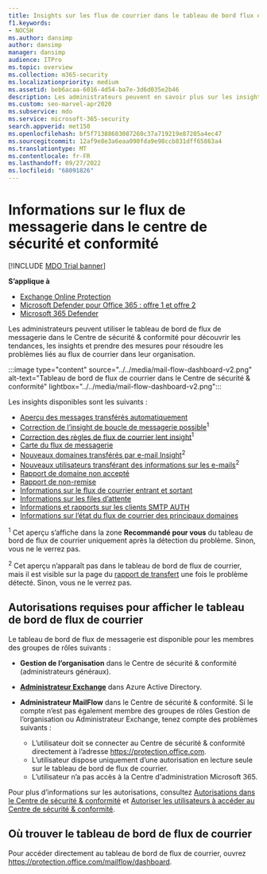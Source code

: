 ```yaml
---
title: Insights sur les flux de courrier dans le tableau de bord flux de courrier
f1.keywords:
- NOCSH
ms.author: dansimp
author: dansimp
manager: dansimp
audience: ITPro
ms.topic: overview
ms.collection: m365-security
ms.localizationpriority: medium
ms.assetid: beb6acaa-6016-4d54-ba7e-3d6d035e2b46
description: Les administrateurs peuvent en savoir plus sur les insights et les rapports disponibles dans le tableau de bord de flux de courrier du Centre de sécurité & conformité.
ms.custom: seo-marvel-apr2020
ms.subservice: mdo
ms.service: microsoft-365-security
search.appverid: met150
ms.openlocfilehash: bf5f71388683087260c37a719219e87205a4ec47
ms.sourcegitcommit: 12af9e8e3a6eaa090fda9e98ccb831dff65863a4
ms.translationtype: MT
ms.contentlocale: fr-FR
ms.lasthandoff: 09/27/2022
ms.locfileid: "68091826"
---
```

# <a name="mail-flow-insights-in-the-security--compliance-center"></a>Informations sur le flux de messagerie dans le centre de sécurité et conformité

[!INCLUDE [MDO Trial banner](../includes/mdo-trial-banner.md)]

**S’applique à**
- [Exchange Online Protection](exchange-online-protection-overview.md)
- [Microsoft Defender pour Office 365 : offre 1 et offre 2](defender-for-office-365.md)
- [Microsoft 365 Defender](../defender/microsoft-365-defender.md)

Les administrateurs peuvent utiliser le tableau de bord de flux de messagerie dans le Centre de sécurité & conformité pour découvrir les tendances, les insights et prendre des mesures pour résoudre les problèmes liés au flux de courrier dans leur organisation.

:::image type="content" source="../../media/mail-flow-dashboard-v2.png" alt-text="Tableau de bord de flux de courrier dans le Centre de sécurité & conformité" lightbox="../../media/mail-flow-dashboard-v2.png":::

Les insights disponibles sont les suivants :

- [Aperçu des messages transférés automatiquement](mfi-auto-forwarded-messages-report.md)
- [Correction de l’insight de boucle de messagerie possible](mfi-mail-loop-insight.md)<sup>1</sup>
- [Correction des règles de flux de courrier lent insight](mfi-slow-mail-flow-rules-insight.md)<sup>1</sup>
- [Carte du flux de messagerie](mfi-mail-flow-map-report.md)
- [Nouveaux domaines transférés par e-mail Insight](mfi-new-domains-being-forwarded-email.md)<sup>2</sup>
- [Nouveaux utilisateurs transférant des informations sur les e-mails](mfi-new-users-forwarding-email.md)<sup>2</sup>
- [Rapport de domaine non accepté](mfi-non-accepted-domain-report.md)
- [Rapport de non-remise](mfi-non-delivery-report.md)
- [Informations sur le flux de courrier entrant et sortant](mfi-outbound-and-inbound-mail-flow.md)
- [Informations sur les files d’attente](mfi-queue-alerts-and-queues.md)
- [Informations et rapports sur les clients SMTP AUTH](mfi-smtp-auth-clients-report.md)
- [Informations sur l’état du flux de courrier des principaux domaines](mfi-domain-mail-flow-status-insight.md)

<sup>1</sup> Cet aperçu s’affiche dans la zone **Recommandé pour vous** du tableau de bord de flux de courrier uniquement après la détection du problème. Sinon, vous ne le verrez pas.

<sup>2</sup> Cet aperçu n’apparaît pas dans le tableau de bord de flux de courrier, mais il est visible sur la page du [rapport de transfert](view-mail-flow-reports.md#forwarding-report) une fois le problème détecté. Sinon, vous ne le verrez pas.

## <a name="permissions-required-to-view-the-mail-flow-dashboard"></a>Autorisations requises pour afficher le tableau de bord de flux de courrier

Le tableau de bord de flux de messagerie est disponible pour les membres des groupes de rôles suivants :

- **Gestion de l’organisation** dans le Centre de sécurité & conformité (administrateurs généraux).

- **[Administrateur Exchange](/azure/active-directory/roles/permissions-reference#exchange-administrator)** dans Azure Active Directory.

- **Administrateur MailFlow** dans le Centre de sécurité & conformité. Si le compte n’est pas également membre des groupes de rôles Gestion de l’organisation ou Administrateur Exchange, tenez compte des problèmes suivants :
  - L’utilisateur doit se connecter au Centre de sécurité & conformité directement à l’adresse <https://protection.office.com>.
  - L’utilisateur dispose uniquement d’une autorisation en lecture seule sur le tableau de bord de flux de courrier.
  - L’utilisateur n’a pas accès à la Centre d'administration Microsoft 365.

Pour plus d’informations sur les autorisations, consultez [Autorisations dans le Centre de sécurité & conformité](permissions-in-the-security-and-compliance-center.md) et [Autoriser les utilisateurs à accéder au Centre de sécurité & conformité](grant-access-to-the-security-and-compliance-center.md).

## <a name="where-to-find-the-mail-flow-dashboard"></a>Où trouver le tableau de bord de flux de courrier

Pour accéder directement au tableau de bord de flux de courrier, ouvrez <https://protection.office.com/mailflow/dashboard>.
